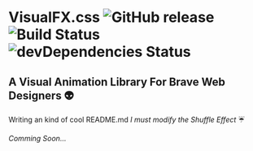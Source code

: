 # VisualFX.css ![GitHub release](https://img.shields.io/badge/release-v0.4.0-brightgreen.svg) ![Build Status](https://img.shields.io/badge/mode-development-orange.svg) ![devDependencies Status](https://img.shields.io/badge/devDependencies-up%20to%20date-blue.svg)
## A Visual Animation Library For Brave Web Designers :alien:
Writing an kind of cool README.md 
*I must modify the Shuffle Effect* :umbrella:

_Comming Soon..._
